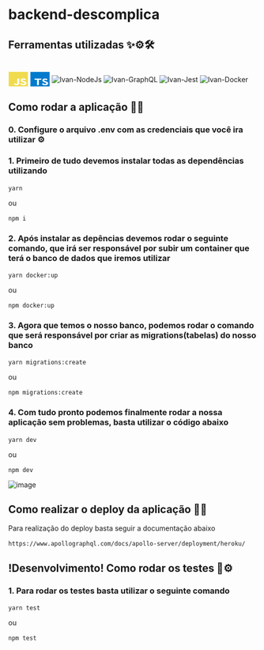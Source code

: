 # backend-descomplica

## Ferramentas utilizadas ✨⚙🛠

<div style="display: inline_block"><br>
  <img align="center" alt="Ivan-Js" height="30" width="40" src="https://raw.githubusercontent.com/devicons/devicon/master/icons/javascript/javascript-plain.svg">
  <img align="center" alt="Ivan-Ts" height="30" width="40" src="https://raw.githubusercontent.com/devicons/devicon/master/icons/typescript/typescript-plain.svg">
  <img align="center" alt="Ivan-NodeJs" height="30" width="40" src="https://cdn.jsdelivr.net/gh/devicons/devicon/icons/nodejs/nodejs-original.svg">
  <img align="center" alt="Ivan-GraphQL" height="30" width="40" src="https://cdn.jsdelivr.net/gh/devicons/devicon/icons/graphql/graphql-plain.svg">
  <img align="center" alt="Ivan-Jest" height="30" width="40" src="https://cdn.jsdelivr.net/gh/devicons/devicon/icons/jest/jest-plain.svg">
  <img align="center" alt="Ivan-Docker" height="30" width="40" src="https://cdn.jsdelivr.net/gh/devicons/devicon/icons/docker/docker-original.svg">
</div>

## Como rodar a aplicação 🚀🔥

### 0. Configure o arquivo .env com as credenciais que você ira utilizar ⚙

### 1. Primeiro de tudo devemos instalar todas as dependências utilizando

```
yarn
```

ou

```
npm i
```

### 2. Após instalar as depências devemos rodar o seguinte comando, que irá ser responsável por subir um container que terá o banco de dados que iremos utilizar

```
yarn docker:up
```

ou

```
npm docker:up
```

### 3. Agora que temos o nosso banco, podemos rodar o comando que será responsável por criar as migrations(tabelas) do nosso banco

```
yarn migrations:create
```

ou

```
npm migrations:create
```

### 4. Com tudo pronto podemos finalmente rodar a nossa aplicação sem problemas, basta utilizar o código abaixo

```
yarn dev
```

ou

```
npm dev
```

![image](https://user-images.githubusercontent.com/62350674/184053305-51d8e98b-a806-450c-a1fb-1b12d6346ca7.png)

## Como realizar o deploy da aplicação 🎉🚀

Para realização do deploy basta seguir a documentação abaixo

```
https://www.apollographql.com/docs/apollo-server/deployment/heroku/
```

## !Desenvolvimento! Como rodar os testes 🧪⚙

### 1. Para rodar os testes basta utilizar o seguinte comando

```
yarn test
```

ou

```
npm test
```
